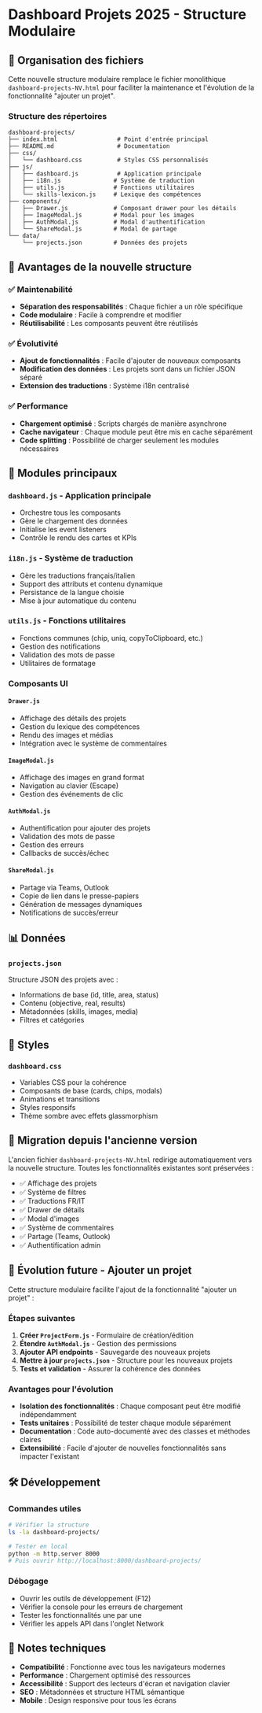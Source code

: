 # Dashboard Projets 2025 - Structure Modulaire

## 📁 Organisation des fichiers

Cette nouvelle structure modulaire remplace le fichier monolithique `dashboard-projects-NV.html` pour faciliter la maintenance et l'évolution de la fonctionnalité "ajouter un projet".

### Structure des répertoires

```
dashboard-projects/
├── index.html                 # Point d'entrée principal
├── README.md                  # Documentation
├── css/
│   └── dashboard.css          # Styles CSS personnalisés
├── js/
│   ├── dashboard.js           # Application principale
│   ├── i18n.js               # Système de traduction
│   ├── utils.js              # Fonctions utilitaires
│   └── skills-lexicon.js     # Lexique des compétences
├── components/
│   ├── Drawer.js             # Composant drawer pour les détails
│   ├── ImageModal.js         # Modal pour les images
│   ├── AuthModal.js          # Modal d'authentification
│   └── ShareModal.js         # Modal de partage
└── data/
    └── projects.json         # Données des projets
```

## 🚀 Avantages de la nouvelle structure

### ✅ Maintenabilité
- **Séparation des responsabilités** : Chaque fichier a un rôle spécifique
- **Code modulaire** : Facile à comprendre et modifier
- **Réutilisabilité** : Les composants peuvent être réutilisés

### ✅ Évolutivité
- **Ajout de fonctionnalités** : Facile d'ajouter de nouveaux composants
- **Modification des données** : Les projets sont dans un fichier JSON séparé
- **Extension des traductions** : Système i18n centralisé

### ✅ Performance
- **Chargement optimisé** : Scripts chargés de manière asynchrone
- **Cache navigateur** : Chaque module peut être mis en cache séparément
- **Code splitting** : Possibilité de charger seulement les modules nécessaires

## 🔧 Modules principaux

### `dashboard.js` - Application principale
- Orchestre tous les composants
- Gère le chargement des données
- Initialise les event listeners
- Contrôle le rendu des cartes et KPIs

### `i18n.js` - Système de traduction
- Gère les traductions français/italien
- Support des attributs et contenu dynamique
- Persistance de la langue choisie
- Mise à jour automatique du contenu

### `utils.js` - Fonctions utilitaires
- Fonctions communes (chip, uniq, copyToClipboard, etc.)
- Gestion des notifications
- Validation des mots de passe
- Utilitaires de formatage

### Composants UI

#### `Drawer.js`
- Affichage des détails des projets
- Gestion du lexique des compétences
- Rendu des images et médias
- Intégration avec le système de commentaires

#### `ImageModal.js`
- Affichage des images en grand format
- Navigation au clavier (Escape)
- Gestion des événements de clic

#### `AuthModal.js`
- Authentification pour ajouter des projets
- Validation des mots de passe
- Gestion des erreurs
- Callbacks de succès/échec

#### `ShareModal.js`
- Partage via Teams, Outlook
- Copie de lien dans le presse-papiers
- Génération de messages dynamiques
- Notifications de succès/erreur

## 📊 Données

### `projects.json`
Structure JSON des projets avec :
- Informations de base (id, title, area, status)
- Contenu (objective, real, results)
- Métadonnées (skills, images, media)
- Filtres et catégories

## 🎨 Styles

### `dashboard.css`
- Variables CSS pour la cohérence
- Composants de base (cards, chips, modals)
- Animations et transitions
- Styles responsifs
- Thème sombre avec effets glassmorphism

## 🔄 Migration depuis l'ancienne version

L'ancien fichier `dashboard-projects-NV.html` redirige automatiquement vers la nouvelle structure. Toutes les fonctionnalités existantes sont préservées :

- ✅ Affichage des projets
- ✅ Système de filtres
- ✅ Traductions FR/IT
- ✅ Drawer de détails
- ✅ Modal d'images
- ✅ Système de commentaires
- ✅ Partage (Teams, Outlook)
- ✅ Authentification admin

## 🚧 Évolution future - Ajouter un projet

Cette structure modulaire facilite l'ajout de la fonctionnalité "ajouter un projet" :

### Étapes suivantes
1. **Créer `ProjectForm.js`** - Formulaire de création/édition
2. **Étendre `AuthModal.js`** - Gestion des permissions
3. **Ajouter API endpoints** - Sauvegarde des nouveaux projets
4. **Mettre à jour `projects.json`** - Structure pour les nouveaux projets
5. **Tests et validation** - Assurer la cohérence des données

### Avantages pour l'évolution
- **Isolation des fonctionnalités** : Chaque composant peut être modifié indépendamment
- **Tests unitaires** : Possibilité de tester chaque module séparément
- **Documentation** : Code auto-documenté avec des classes et méthodes claires
- **Extensibilité** : Facile d'ajouter de nouvelles fonctionnalités sans impacter l'existant

## 🛠️ Développement

### Commandes utiles
```bash
# Vérifier la structure
ls -la dashboard-projects/

# Tester en local
python -m http.server 8000
# Puis ouvrir http://localhost:8000/dashboard-projects/
```

### Débogage
- Ouvrir les outils de développement (F12)
- Vérifier la console pour les erreurs de chargement
- Tester les fonctionnalités une par une
- Vérifier les appels API dans l'onglet Network

## 📝 Notes techniques

- **Compatibilité** : Fonctionne avec tous les navigateurs modernes
- **Performance** : Chargement optimisé des ressources
- **Accessibilité** : Support des lecteurs d'écran et navigation clavier
- **SEO** : Métadonnées et structure HTML sémantique
- **Mobile** : Design responsive pour tous les écrans

